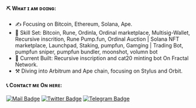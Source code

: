 #### ⛏ Wʜᴀᴛ ɪ ᴀᴍ ᴅᴏɪɴɢ:

- ✍ Focusing on Bitcoin, Ethereum, Solana, Ape.
- 🌱 Skill Set: Bitcoin, Rune, Ordinla, Ordinal marketplace, Multisig-Wallet, Recursive inscrition, Rune Pump.fun, Ordinal Auction | Solana NFT marketplace, Launchpad, Staking, pumpfun,                    Gamging | Trading Bot, pumpfun sniper, pumpfun bundler, moonshot, volumn bot
- 💼 Current Built: Recursive inscription and cat20 minting bot On Fractal Network.
- ⚒️ Diving into Arbitrum and Ape chain, focusing on Stylus and Orbit.

#### 📞 Cᴏɴᴛᴀᴄᴛ ᴍᴇ Oɴ ʜᴇʀᴇ:

[![Mail Badge](https://img.shields.io/badge/Gmail-D14836?style=for-the-badge&logo=gmail&logoColor=white)](mailto:rizzmuffin24@gmail.com)
[![Twitter Badge](https://img.shields.io/badge/Twitter-1DA1F2?style=for-the-badge&logo=twitter&logoColor=white)](https://twitter.com/ProDogeLover)
[![Telegram Badge](https://img.shields.io/badge/Telegram-2CA5E0?style=for-the-badge&logo=telegram&logoColor=white)](https://t.me/dogewhiz)
   
